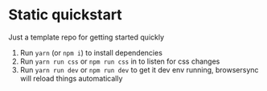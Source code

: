 # Static quickstart

Just a template repo for getting started quickly

1. Run `yarn` (or `npm i`) to install dependencies
2. Run `yarn run css` or `npm run css` in to listen for css changes
3. Run `yarn run dev` or `npm run dev` to get it dev env running, browsersync will reload things automatically
